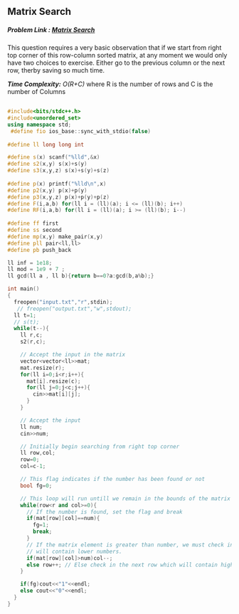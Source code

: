 ## Matrix Search
##### Problem Link : [Matrix Search](https://hack.codingblocks.com/contests/c/126/705)  

This question requires a very basic observation that if we start from right top corner of this row-column sorted matrix, at any moment we would only have two choices to exercise. Either go to the previous column or the next row, therby saving so much time.

_**Time Complexity:** O(R+C)_ where R is the number of rows and C is the number of Columns

```C++
	
#include<bits/stdc++.h>
#include<unordered_set>
using namespace std;
 #define fio ios_base::sync_with_stdio(false)
 
#define ll long long int

#define s(x) scanf("%lld",&x)
#define s2(x,y) s(x)+s(y)
#define s3(x,y,z) s(x)+s(y)+s(z)
 
#define p(x) printf("%lld\n",x)
#define p2(x,y) p(x)+p(y)
#define p3(x,y,z) p(x)+p(y)+p(z)
#define F(i,a,b) for(ll i = (ll)(a); i <= (ll)(b); i++)
#define RF(i,a,b) for(ll i = (ll)(a); i >= (ll)(b); i--)
 
#define ff first
#define ss second
#define mp(x,y) make_pair(x,y)
#define pll pair<ll,ll>
#define pb push_back

ll inf = 1e18;
ll mod = 1e9 + 7 ;
ll gcd(ll a , ll b){return b==0?a:gcd(b,a%b);}

int main()
{
  freopen("input.txt","r",stdin);
   // freopen("output.txt","w",stdout);
  ll t=1;
  // s(t);
  while(t--){
    ll r,c;
    s2(r,c);

    // Accept the input in the matrix
    vector<vector<ll>>mat;
    mat.resize(r);
    for(ll i=0;i<r;i++){
      mat[i].resize(c);
      for(ll j=0;j<c;j++){
        cin>>mat[i][j];
      }
    }

    // Accept the input 
    ll num;
    cin>>num;

    // Initially begin searching from right top corner
    ll row,col;
    row=0;
    col=c-1;

    // This flag indicates if the number has been found or not
    bool fg=0;

    // This loop will run untill we remain in the bounds of the matrix
    while(row<r and col>=0){
      // If the number is found, set the flag and break
      if(mat[row][col]==num){
        fg=1;
        break;
      }
      // If the matrix element is greater than number, we must check in the previous column as that
      // will contain lower numbers.
      if(mat[row][col]>num)col--;
      else row++; // Else check in the next row which will contain higher numbers.
    }

    if(fg)cout<<"1"<<endl;
    else cout<<"0"<<endl;
  }
}	
```